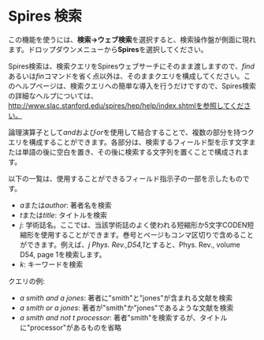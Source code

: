 Spires 検索
===========

この機能を使うには、**検索→ウェブ検索**を選択すると、検索操作盤が側面に現れます。ドロップダウンメニューから**Spires**を選択してください。

Spires検索は、検索クエリをSpiresウェブサーチにそのまま渡しますので、*find*あるいは*fin*コマンドを省く点以外は、そのままクエリを構成してください。このヘルプページは、検索クエリへの簡単な導入を行うだけですので、Spires検索の詳細なヘルプについては、http://www.slac.stanford.edu/spires/hep/help/index.shtmlを参照してください。

論理演算子として*and*および*or*を使用して結合することで、複数の部分を持つクエリを構成することができます。各部分は、検索するフィールド型を示す文字または単語の後に空白を置き、その後に検索する文字列を置くことで構成されます。

以下の一覧は、使用することができるフィールド指示子の一部を示したものです。

-   *a*または*author*: 著者名を検索
-   *t*または*title*: タイトルを検索
-   *j*: 学術誌名。ここでは、当該学術誌のよく使われる短縮形か5文字CODEN短縮形を使用することができます。巻号とページもコンマ区切りで含めることができます。例えば、*j Phys. Rev.,D54,1*とすると、Phys. Rev., volume D54, page 1を検索します。
-   *k*: キーワードを検索

クエリの例:

-   *a smith and a jones*: 著者に"smith"と"jones"が含まれる文献を検索
-   *a smith or a jones*: 著者が"smith"か"jones"であるような文献を検索
-   *a smith and not t processor*: 著者"smith"を検索するが、タイトルに"processor"があるものを省略

